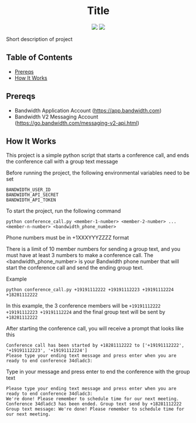 <div align="center">

# Title

<a href="http://dev.bandwidth.com"><img src="https://s3.amazonaws.com/bwdemos/BW_Messaging.png"/></a>
<a href="http://dev.bandwidth.com"><img src="https://s3.amazonaws.com/bwdemos/BW_Voice.png"/></a>
</div>

Short description of project

## Table of Contents

* [Prereqs](#prereqs)
* [How It Works](#how-it-works)

## Prereqs

* Bandwidth Application Account (https://app.bandwidth.com)
* Bandwidth V2 Messaging Account (https://go.bandwidth.com/messaging-v2-api.html)

## How It Works

This project is a simple python script that starts a conference call, and ends the conference call with a group text message

Before running the project, the following environmental variables need to be set

```
BANDWIDTH_USER_ID
BANDWIDTH_API_SECRET
BANDWIDTH_API_TOKEN
```

To start the project, run the following command

```
python conference_call.py <member-1-number> <member-2-number> ... <member-n-number> <bandwidth_phone_number>
```

Phone numbers must be in +1XXXYYYZZZZ format

There is a limit of 10 member numbers for sending a group text, and you must have at least 3 numbers to make a conference call.
The <bandwidth_phone_number> is your Bandwidth phone number that will start the conference call and send the ending group text.

Example
```
python conference_call.py +19191112222 +19191112223 +19191112224 +18281112222
```

In this example, the 3 conference members will be `+19191112222 +19191112223 +19191112224` and the final group text will be sent by `+18281112222`

After starting the conference call, you will receive a prompt that looks like this

```
Conference call has been started by +18281112222 to ['+19191112222', '+19191112223', '+19191112224']
Please type your ending text message and press enter when you are ready to end conference 34dladc3:

```

Type in your message and press enter to end the conference with the group text

```
Please type your ending text message and press enter when you are ready to end conference 34dladc3:
We're done! Please remember to schedule time for our next meeting.
Conference 34dladc3 has been ended. Group text send by +18281112222
Group text message: We're done! Please remember to schedule time for our next meeting.
```

